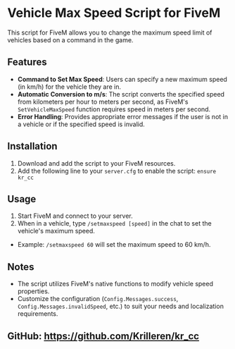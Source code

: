 # Vehicle Max Speed Script for FiveM

This script for FiveM allows you to change the maximum speed limit of vehicles based on a command in the game.

## Features

- **Command to Set Max Speed**: Users can specify a new maximum speed (in km/h) for the vehicle they are in.
- **Automatic Conversion to m/s**: The script converts the specified speed from kilometers per hour to meters per second, as FiveM's `SetVehicleMaxSpeed` function requires speed in meters per second.
- **Error Handling**: Provides appropriate error messages if the user is not in a vehicle or if the specified speed is invalid.

## Installation

1. Download and add the script to your FiveM resources.
2. Add the following line to your `server.cfg` to enable the script:
   `ensure kr_cc`

## Usage

1. Start FiveM and connect to your server.
2. When in a vehicle, type `/setmaxspeed [speed]` in the chat to set the vehicle's maximum speed.
- Example: `/setmaxspeed 60` will set the maximum speed to 60 km/h.

## Notes

- The script utilizes FiveM's native functions to modify vehicle speed properties.
- Customize the configuration (`Config.Messages.success`, `Config.Messages.invalidSpeed`, etc.) to suit your needs and localization requirements.

## GitHub: https://github.com/Krilleren/kr_cc
